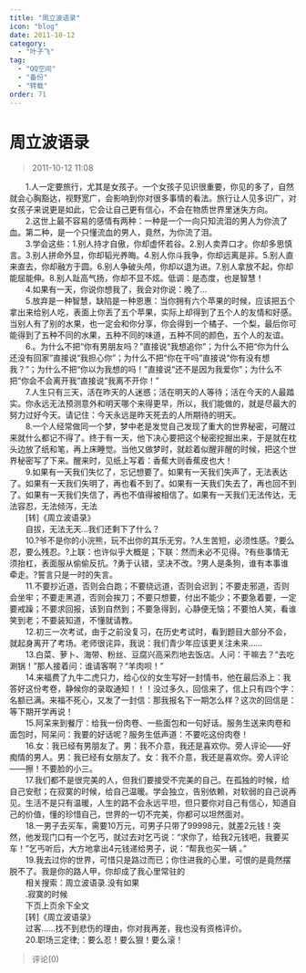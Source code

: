 ```yaml
---
title: "周立波语录"
icon: "blog"
date: 2011-10-12
category:
  - "叶子飞"
tag:
  - "QQ空间"
  - "备份"
  - "转载"
order: 71
---
```

# 周立波语录
> 2011-10-12 11:08


　　1.人一定要旅行，尤其是女孩子。一个女孩子见识很重要，你见的多了，自然就会心胸豁达，视野宽广，会影响到你对很多事情的看法。旅行让人见多识广，对女孩子来说更是如此，它会让自己更有信心，不会在物质世界里迷失方向。  
　　2.这世上最不容易的感情有两种：一种是一个一向只知流泪的男人为你流了血。第二种，是一个只懂流血的男人，竟然，为你流了泪。  
　　3.学会这些：1.别人持才自傲，你却虚怀若谷。2.别人卖弄口才。你却多思慎言。3.别人拼命外显，你却韬光养晦。4.别人你斗我争，你却远离是非。5.别人直来直去，你却融方于圆。6.别人争破头颅，你却以退为进。7.别人拿放不起，你却能屈能伸。8.别人趾高气扬，你却不显不炫。低调：是态度，也是智慧！  
　　4.如果有一天，你说你想我了，我会对你说：晚了…  
　　5.放弃是一种智慧，缺陷是一种恩惠：当你拥有六个苹果的时候，应该把五个拿出来给别人吃，表面上你丢了五个苹果，实际上却得到了五个人的友情和好感。当别人有了别的水果，也一定会和你分享，你会得到一个橘子、一个梨，最后你可能得到了五种不同的水果，五种不同的味道，五种不同的颜色，五个人的友谊。  
　　6.。为什么不把“你有男朋友吗？”直接说“我想追你”；为什么不把“你为什么还没有回家”直接说“我担心你”；为什么不把“你在干吗”直接说“你有没有想我？”；为什么不把“你以为我想的吗！”直接说“还不是因为我爱你”；为什么不把“你会不会离开我”直接说“我离不开你！”  
　　7.人生只有三天，活在昨天的人迷惑；活在明天的人等待；活在今天的人最踏实。你永远无法预测意外和明天哪个来得更早，所以，我们能做的，就是尽最大的努力过好今天。请记住：今天永远是昨天死去的人所期待的明天。  
　　8.一个人经常做同一个梦，梦中老是发觉自己发现了重大的世界秘密，可醒过来就什么都记不得了。终于有一天，他下决心要把这个秘密挖掘出来，于是就在枕头边放了纸和笔，再上床睡觉。当他又做梦时，就趁着似醒非醒的时候，把这个世界秘密写了下来。醒来时，见纸上写着：香蕉大则香蕉皮也大！  
　　9.如果有一天我们失忆了，忘记想要了。如果有一天我们失声了，无法表达了。如果有一天我们失明了，再也看不到了。如果有一天我们失去了，再也回不到了。如果有一天我们失信了，再也不值得被相信了。如果有一天我们无法传达，无法容忍，无法倾泻，无法  
　　\[转\]《周立波语录》  
　　自拔，无法无天...我们还剩下了什么？  
　　10.?爷不是你的小浣熊，玩不出你的其乐无穷。?人生苦短，必须性感。?要么忍，要么残忍。?上联：也许似乎大概是；下联：然而未必不见得。?有些事情无须抬杠，表面服从偷偷反抗。?勇于认错，坚决不改。?男人是条狗，谁有本事谁牵走。?誓言只是一时的失言。  
　　11.不要抄近道，否则会白跑；不要绕远道，否则会迟到；不要走邪道，否则会坐牢；不要走黑道，否则会挨刀；不要只想要，付出不能少；不要急着要，一定要戒躁；不要求回报，该到自然到；不要急得到，心静便无恼；不要怕人笑，看谁笑到老；不要装知道，不懂就请教。  
　　12.初三一次考试，由于之前没复习，在历史考试时，看到题目大部分不会，就起身离开了考场。老师很诧异，我说：我们青少年应该更关注未来……  
　　13.白菜、萝卜、海带、粉丝、豆腐兴高采烈地去饭店。人问：干嘛去？“去吃涮锅！”那人接着问：谁请客啊？“羊肉呗！”  
　　14.来福费了九牛二虎只力，给心仪的女生写好一封情书，他在最后添上：我答好这份考卷，静候你的录取通知！！！没过多久，回信来了，信上只有四个字：名额已满。来福不死心，又发了一封信：那我报名下一期怎么样？这次的回信是：等下期开学再说！  
　　15.阿呆来到餐厅：给我一份肉卷、一些面包和一句好话。服务生送来肉卷和面包时，阿呆问：我要的好话呢？服务生低声道：不要吃这份肉卷！  
　　16.女：我已经有男朋友了。男：我不介意，我还是喜欢你。旁人评论——好痴情的男人。男：我已经有女朋友了。女：我不介意，我还是喜欢你。旁人评论——擦！不要脸的小三。  
　　17.我们都不是很完美的人，但我们要接受不完美的自己。在孤独的时候，给自己安慰；在寂寞的时候，给自己温暖。学会独立，告别依赖，对软弱的自己说再见。生活不是只有温暖，人生的路不会永远平坦，但只要你对自己有信心，知道自己的价值，懂的珍惜自己，世界的一切不完美，你都可以坦然面对。  
　　18.一男子去买车，需要10万元，可男子只带了99998元，就差2元钱！突然，他发现门口有一个乞丐，就过去对乞丐说：“求你了，给我2元钱吧，我要买车！”乞丐听后，大方地拿出4元钱递给男子，说：“帮我也买一辆 。”  
　　19.我去过你的世界，可惜只是路过而已；你住进我的心里，可恨的是竟然摆脱不了。我是你的路人甲，你却成了我心里常驻的  
　　相关搜索：周立波语录.没有如果  
　　.寂寞的时候  
　　下页上页余下全文  
　　\[转\]《周立波语录》  
　　过客......找不到悲伤的理由，你对我再差，我也没有资格评价。  
　　20.职场三定律;：要么忍！要么狠！要么滚！
> 评论(0)

